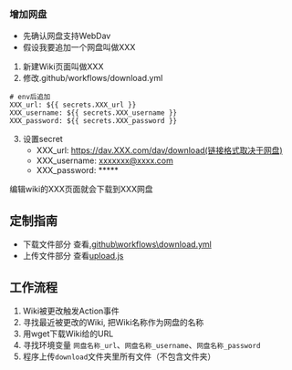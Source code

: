 ### 增加网盘
* 先确认网盘支持WebDav
* 假设我要追加一个网盘叫做XXX
1. 新建Wiki页面叫做XXX
2. 修改.github/workflows/download.yml
```
# env后追加
XXX_url: ${{ secrets.XXX_url }}
XXX_username: ${{ secrets.XXX_username }}
XXX_password: ${{ secrets.XXX_password }}
```

3. 设置secret
    - XXX_url: https://dav.XXX.com/dav/download(链接格式取决于网盘)
    - XXX_username: xxxxxxx@xxxx.com
    - XXX_password: \*\*\*\*\*

编辑wiki的XXX页面就会下载到XXX网盘

## 定制指南
- 下载文件部分 查看[.github\workflows\download.yml](https://github.com/ame-yu/plz-download/blob/master/.github/workflows/download.yml)
- 上传文件部分 查看[upload.js](https://github.com/ame-yu/plz-download/blob/master/upload.py)

## 工作流程
1. Wiki被更改触发Action事件
2. 寻找最近被更改的Wiki, 把Wiki名称作为网盘的名称
3. 用wget下载Wiki给的URL
4. 寻找环境变量 `网盘名称_url`、`网盘名称_username`、`网盘名称_password`
5. 程序上传`download`文件夹里所有文件（不包含文件夹）